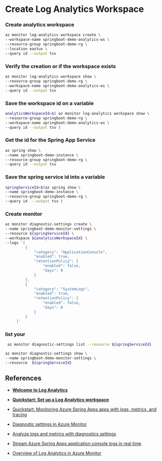 
# Create Log Analytics Workspace


### Create analytics workspace
```bash
az monitor log-analytics workspace create \
--workspace-name springboot-demo-analytics-ws \
--resource-group springboot-demo-rg \
--location eastus \
--query id --output tsv
```

### Verify the creation or if the workspace exists
```bash
az monitor log-analytics workspace show \
--resource-group springboot-demo-rg \
--workspace-name springboot-demo-analytics-ws \
--query id --output tsv
```

### Save the workspace id on a variable
```bash
analyticsWorkspaceId=$( az monitor log-analytics workspace show \
--resource-group springboot-demo-rg \
--workspace-name springboot-demo-analytics-ws \
--query id --output tsv )
```


### Get the id for the Spring App Service
```bash
az spring show \
--name springboot-demo-instance \
--resource-group springboot-demo-rg \
--query id --output tsv
```

### Save the spring service id into a variable
```bash
springServiceId=$(az spring show \
--name springboot-demo-instance \
--resource-group springboot-demo-rg \
--query id  --output tsv )
```


### Create monitor
```bash
az monitor diagnostic-settings create \
--name springboot-demo-monitor-settings \
--resource ${springServiceId} \
--workspace ${analyticsWorkspaceId} \
--logs '[
         {
             "category": "ApplicationConsole",
             "enabled": true,
             "retentionPolicy": {
                 "enabled": false,
                 "days": 0
             }
         },
         {
             "category": "SystemLogs",
             "enabled": true,
             "retentionPolicy": {
                 "enabled": false,
                 "days": 0
             }
         }
     ]'

```


### list your 
```bash
 az monitor diagnostic-settings list --resource ${springServiceId}
```

```bash
az monitor diagnostic-settings show \
--name springboot-demo-monitor-settings \
--resource  ${springServiceId}
```


## References

- [**Welcome to Log Analytics**](https://www.microsoft.com/en-us/videoplayer/embed/RWxNOq)


- [**Quickstart: Set up a Log Analytics workspace**](https://learn.microsoft.com/en-us/azure/spring-apps/quickstart-setup-log-analytics?tabs=Azure-CLI)

- [Quickstart: Monitoring Azure Spring Apps apps with logs, metrics, and tracing](https://learn.microsoft.com/en-us/azure/spring-apps/quickstart-logs-metrics-tracing?tabs=Azure-CLI&pivots=programming-language-java)


- [Diagnostic settings in Azure Monitor](https://learn.microsoft.com/en-us/azure/azure-monitor/essentials/diagnostic-settings?tabs=portal)


- [Analyze logs and metrics with diagnostics settings](https://learn.microsoft.com/en-us/azure/spring-apps/diagnostic-services)

- [Stream Azure Spring Apps application console logs in real time](https://learn.microsoft.com/en-us/azure/spring-apps/how-to-log-streaming?tabs=azure-portal)

- [Overview of Log Analytics in Azure Monitor](https://learn.microsoft.com/en-us/azure/azure-monitor/logs/log-analytics-overview)